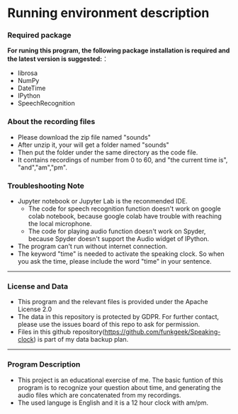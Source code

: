 # Running environment description


### Required package

**For runing this program, the following package installation is required and the latest version is suggested:**：

- librosa
- NumPy
- DateTime
- IPython
- SpeechRecognition

### About the recording files

- Please download the zip file named "sounds"
- After unzip it, your will get a folder named "sounds"
- Then put the folder under the same directory as the code file.
- It contains recordings of number from 0 to 60, and "the current time is", "and","am","pm".

### Troubleshooting Note

- Jupyter notebook or Jupyter Lab is the reconmended IDE.
  - The code for speech recognition function doesn't work on google colab notebook, because google colab have trouble with reaching the local microphone.
  - The code for playing audio function doesn't work on Spyder, because Spyder doesn't support the Audio widget of IPython.
- The program can't run without internet connection.
- The keyword "time" is needed to activate the speaking clock. So when you ask the time, please include the word "time" in your sentence.

---

### License and Data

- This program and the relevant files is provided under the Apache License 2.0
- The data in this repository is protected by GDPR. For further contact, please use the issues board of this repo to ask for permission.
- Files in this github repository(https://github.com/funkgeek/Speaking-clock) is part of my data backup plan.

---

### Program Description

- This project is an educational exercise of me. The basic funtion of this program is to recognize your question about time, and generating the audio files which are concatenated from my recordings.
- The used languge is English and it is a 12 hour clock with am/pm.
